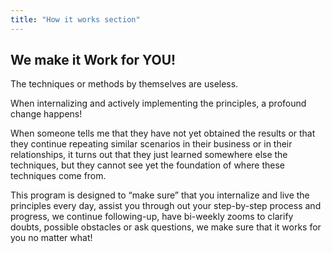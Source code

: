 ```yaml
---
title: "How it works section"
---
```


## We make it Work for YOU!

The techniques or methods by themselves are useless.

When internalizing and actively implementing the principles, a profound change happens!

When someone tells me that they have not yet obtained the results or that they continue repeating similar scenarios in their business or in their relationships, it turns out that they just learned somewhere else the techniques, but they cannot see yet the foundation of where these techniques come from.

This program is designed to “make sure” that you internalize and live the principles every day, assist you through out your step-by-step process and progress, we continue following-up, have bi-weekly zooms to clarify doubts, possible obstacles or ask questions, we make sure that it works for you no matter what!

